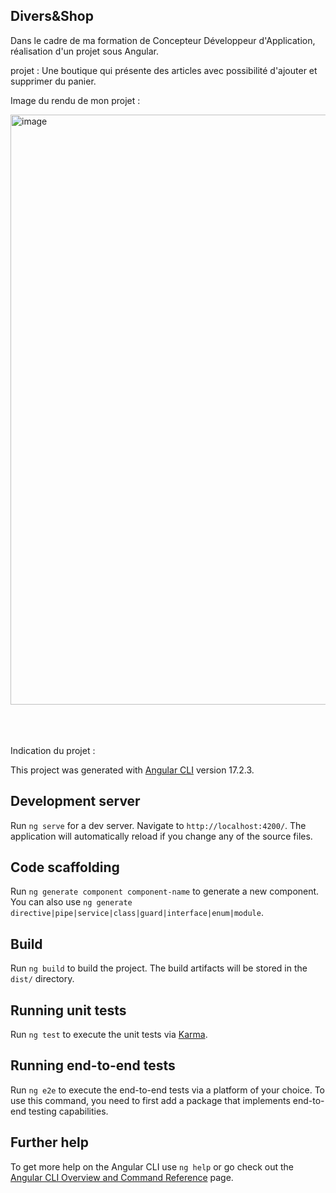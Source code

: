 ## Divers&Shop

Dans  le cadre de ma formation de Concepteur Développeur d'Application, réalisation d'un projet sous Angular.

projet : Une boutique qui présente des articles avec possibilité d'ajouter et supprimer du panier.

Image du rendu de mon projet : 

<img width="944" alt="image" src="https://github.com/JonathanG-coder/Boutique-Angular/assets/159537523/69884b41-710e-4f39-b6c0-04f11b2feec8">

<br>
<br>
<br>
<br>

Indication du projet : 

This project was generated with [Angular CLI](https://github.com/angular/angular-cli) version 17.2.3.

## Development server

Run `ng serve` for a dev server. Navigate to `http://localhost:4200/`. The application will automatically reload if you change any of the source files.

## Code scaffolding

Run `ng generate component component-name` to generate a new component. You can also use `ng generate directive|pipe|service|class|guard|interface|enum|module`.

## Build

Run `ng build` to build the project. The build artifacts will be stored in the `dist/` directory.

## Running unit tests

Run `ng test` to execute the unit tests via [Karma](https://karma-runner.github.io).

## Running end-to-end tests

Run `ng e2e` to execute the end-to-end tests via a platform of your choice. To use this command, you need to first add a package that implements end-to-end testing capabilities.

## Further help

To get more help on the Angular CLI use `ng help` or go check out the [Angular CLI Overview and Command Reference](https://angular.io/cli) page.
